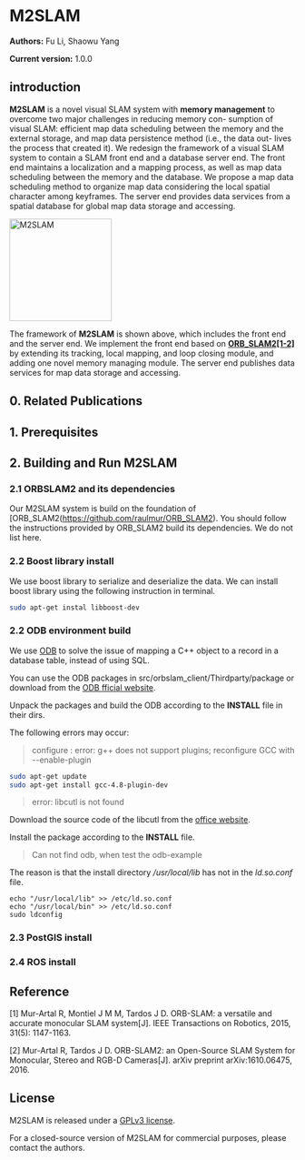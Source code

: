 
# M2SLAM

**Authors:** Fu Li, Shaowu Yang

**Current version:** 1.0.0

## introduction

**M2SLAM** is a novel visual SLAM system with **memory management** to overcome two major challenges in reducing memory con- sumption of visual SLAM: efficient map data scheduling between the memory and the external storage, and map data persistence method (i.e., the data out- lives the process that created it). We redesign the framework of a visual SLAM system to contain a SLAM front end and a database server end. The front end maintains a localization and a mapping process, as well as map data scheduling between the memory and the database. We propose a map data scheduling method to organize map data considering the local spatial character among keyframes. The server end provides data services from a spatial database for global map data storage and accessing.

<img src="https://github.com/lifunudt/M2SLAM/blob/master/image/framework.png" alt="M2SLAM" height="180" />

The framework of **M2SLAM** is shown above, which includes the front end and the server end. We implement the front end based on **[ORB_SLAM2[1-2]](https://github.com/raulmur/ORB_SLAM2)** by extending its tracking, local mapping, and loop closing module, and adding one novel memory managing module. The server end publishes data services for map data storage and accessing.
## 0. Related Publications

## 1. Prerequisites

## 2. Building and Run M2SLAM

### 2.1 ORBSLAM2 and its dependencies

Our M2SLAM system is build on the foundation of [ORB_SLAM2(https://github.com/raulmur/ORB_SLAM2). You should follow the instructions provided by ORB_SLAM2 build its dependencies. We do not list here.

### 2.2 Boost library install
We use boost library to serialize and deserialize the data.
We can install boost library using the following instruction in terminal.
```bash
sudo apt-get instal libboost-dev
```
### 2.2 ODB environment build

We use [ODB](http://www.codesynthesis.com/products/odb/) to solve the issue of mapping a C++ object to a record in a database table, instead of using SQL.

You can use the ODB packages in src/orbslam_client/Thirdparty/package or download from the [ODB fficial website](http://www.codesynthesis.com/products/odb/).

Unpack the packages and build the ODB according to the **INSTALL** file in their dirs.

The following errors may occur:

> configure : error: g++ does not support plugins; reconfigure GCC with --enable-plugin

```bash
sudo apt-get update
sudo apt-get install gcc-4.8-plugin-dev
```

> error: libcutl is not found

Download the source code of the libcutl from the [office website](https://curl.haxx.se/libcurl/).

Install the package according to the **INSTALL** file.

> Can not find odb, when test the odb-example

The reason is that the install directory */usr/local/lib* has not in the *ld.so.conf* file.

```
echo "/usr/local/lib" >> /etc/ld.so.conf
echo "/usr/local/bin" >> /etc/ld.so.conf
sudo ldconfig
```

### 2.3 PostGIS install

### 2.4 ROS install

## Reference
[1] Mur-Artal R, Montiel J M M, Tardos J D. ORB-SLAM: a versatile and accurate monocular SLAM system[J]. IEEE Transactions on Robotics, 2015, 31(5): 1147-1163.

[2] Mur-Artal R, Tardos J D. ORB-SLAM2: an Open-Source SLAM System for Monocular, Stereo and RGB-D Cameras[J]. arXiv preprint arXiv:1610.06475, 2016.

## License
M2SLAM is released under a [GPLv3 license](https://github.com/lifunudt/M2SLAM/blob/master/License-gpl.txt).

For a closed-source version of M2SLAM for commercial purposes, please contact the authors.
